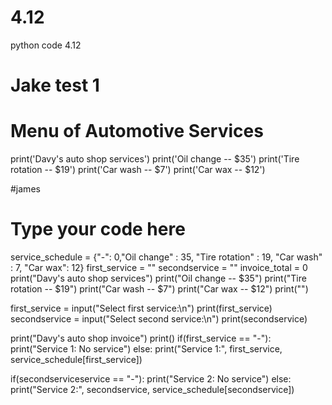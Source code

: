 # 4.12
python code 4.12
# Jake test 1
# Menu of Automotive Services
print('Davy's auto shop services')
print('Oil change -- $35')
print('Tire rotation -- $19')
print('Car wash -- $7')
print('Car wax -- $12')


#james
# Type your code here
service_schedule = {"-": 0,"Oil change" : 35, "Tire rotation" : 19, "Car wash" : 7, "Car wax": 12}
first_service = ""
secondservice = ""
invoice_total = 0
print("Davy's auto shop services")
print("Oil change -- $35")
print("Tire rotation -- $19")
print("Car wash -- $7")
print("Car wax -- $12")
print("")

first_service = input("Select first service:\n")
print(first_service)
secondservice = input("Select second service:\n")
print(secondservice)

print("Davy's auto shop invoice")
print()
if(first_service == "-"):
  print("Service 1: No service")
else:
  print("Service 1:", first_service, service_schedule[first_service])
  
if(secondserviceservice == "-"):
  print("Service 2: No service")
else:
  print("Service 2:", secondservice, service_schedule[secondservice])
